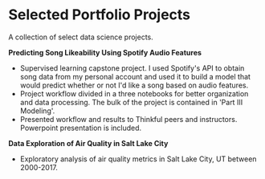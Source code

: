 # Selected Portfolio Projects

A collection of select data science projects.    

**Predicting Song Likeability Using Spotify Audio Features**
* Supervised learning capstone project.  I used Spotify's API to obtain song data from my personal account and used it to build a model that would predict whether or not I'd like a song based on audio features. 
* Project workflow divided in a three notebooks for better organization and data processing.  The bulk of the project is contained in 'Part III Modeling'.
* Presented workflow and results to Thinkful peers and instructors.  Powerpoint presentation is included.

**Data Exploration of Air Quality in Salt Lake City**
* Exploratory analysis of air quality metrics in Salt Lake City, UT between 2000-2017.

